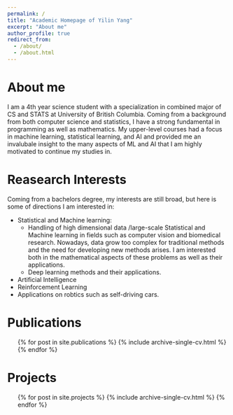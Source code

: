 ```yaml
---
permalink: /
title: "Academic Homepage of Yilin Yang"
excerpt: "About me"
author_profile: true
redirect_from: 
  - /about/
  - /about.html
---
```

About me
======
I am a 4th year science student with a specialization in combined major of CS and STATS at University of British Columbia. Coming from a background from both computer science and statistics, I have a strong fundamental in programming as well as mathematics. My upper-level courses had a focus in machine learning, statistical learning, and AI and provided me an invalubale insight to the many aspects of ML and AI that I am highly motivated to continue my studies in.

Reasearch Interests
======
Coming from a bachelors degree, my interests are still broad, but here is some of directions I am interested in:

* Statistical and Machine learning:
  * Handling of high dimensional data /large-scale Statistical and Machine learning in fields such as computer vision and biomedical research. Nowadays, data grow too complex for traditional methods and the need for developing new methods arises. I am interested both in the mathematical aspects of these problems as well as their applications.
  * Deep learning methods and their applications.
*	Artificial Intelligence
  * Reinforcement Learning
  * Applications on robtics such as self-driving cars.


Publications
======
  <ul>{% for post in site.publications %}
    {% include archive-single-cv.html %}
  {% endfor %}</ul>
  
Projects
======
  <ul>{% for post in site.projects %}
    {% include archive-single-cv.html %}
  {% endfor %}</ul>
